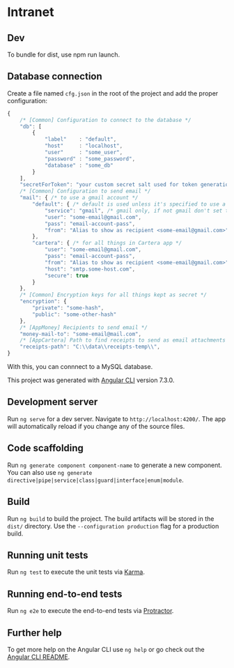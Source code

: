 # Intranet

## Dev

To bundle for dist, use npm run launch.

## Database connection

Create a file named `cfg.json` in the root of the project and add the proper configuration:

```javascript
{
    /* [Common] Configuration to connect to the database */
    "db": [
        {
            "label"    : "default",
            "host"     : "localhost",
            "user"     : "some_user",
            "password" : "some_password",
            "database" : "some_db"
        }
    ],
    "secretForToken": "your custom secret salt used for token generation",
    /* [Common] Configuration to send email */
    "mail": { /* to use a gmail account */
        "default": { /* default is used unless it's specified to use a different one */
            "service": "gmail", /* gmail only, if not gmail don't set the property */
            "user": "some-email@gmail.com",
            "pass": "email-account-pass",
            "from": "Alias to show as recipient <some-email@gmail.com>"
        },
        "cartera": { /* for all things in Cartera app */
            "user": "some-email@gmail.com",
            "pass": "email-account-pass",
            "from": "Alias to show as recipient <some-email@gmail.com>",
            "host": "smtp.some-host.com",
            "secure": true
        }
    },
    /* [Common] Encryption keys for all things kept as secret */
    "encryption": {
        "private": "some-hash",
        "public": "some-other-hash"
    },
    /* [AppMoney] Recipients to send email */
    "money-mail-to": "some-email@mail.com",
    /* [AppCartera] Path to find receipts to send as email attachments */
    "receipts-path": "C:\\data\\receipts-temp\\",
}
```

With this, you can connnect to a MySQL database.

This project was generated with [Angular CLI](https://github.com/angular/angular-cli) version 7.3.0.

## Development server

Run `ng serve` for a dev server. Navigate to `http://localhost:4200/`. The app will automatically reload if you change any of the source files.

## Code scaffolding

Run `ng generate component component-name` to generate a new component. You can also use `ng generate directive|pipe|service|class|guard|interface|enum|module`.

## Build

Run `ng build` to build the project. The build artifacts will be stored in the `dist/` directory. Use the `--configuration production` flag for a production build.

## Running unit tests

Run `ng test` to execute the unit tests via [Karma](https://karma-runner.github.io).

## Running end-to-end tests

Run `ng e2e` to execute the end-to-end tests via [Protractor](http://www.protractortest.org/).

## Further help

To get more help on the Angular CLI use `ng help` or go check out the [Angular CLI README](https://github.com/angular/angular-cli/blob/master/README.md).
